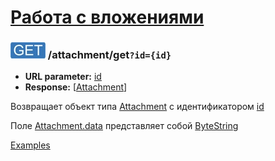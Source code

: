 [Работа с вложениями](../index.md)
=====================================

<a name="get"/>

### ![GET](../../../img/get.png) /attachment/get`?id={id}`
* **URL parameter:** [id](../../../types/types.md#attachmentmeta)
* **Response:** [[Attachment](../../../types/types.md#attachment)]

Возвращает объект типа [Attachment](../../../types/types.md#attachment) с идентификатором [id](../../../types/types.md#attachmentmeta)

Поле [Attachment.data](../../../types/types.md#attachment) представляет собой [ByteString](../../../types/types.md#scalar-value-types)

[Examples](examples/get.md)